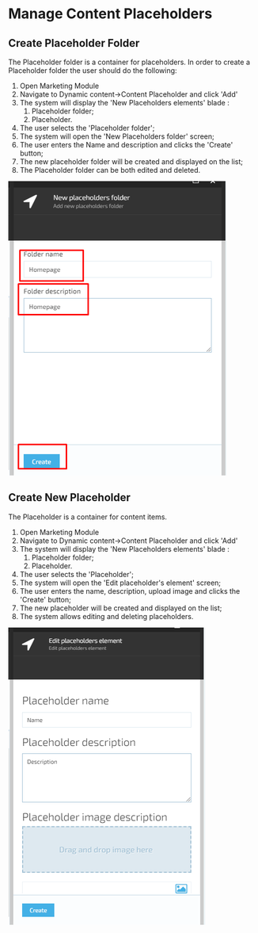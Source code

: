 # Manage Content Placeholders

## Create Placeholder Folder

The Placeholder folder is a container for placeholders. In order to create a Placeholder folder the user should do the following:

1. Open Marketing Module
1. Navigate to Dynamic content->Content Placeholder and click 'Add'
1. The system will display the 'New Placeholders elements' blade :
     1. Placeholder folder;
     1. Placeholder.
1. The user selects the 'Placeholder folder';
1. The system will open the 'New Placeholders folder' screen;
1. The user enters the Name and description and clicks the 'Create' button;
1. The new placeholder folder will be created and displayed on the list;
1. The Placeholder folder can be both edited and deleted.

![Fig. Placeholder Folder](media/screen-new-placeholderfolder.png)

## Create New Placeholder

The Placeholder is a container for content items. 

1. Open Marketing Module
1. Navigate to Dynamic content->Content Placeholder and click 'Add'
1. The system will display the 'New Placeholders elements' blade :
     1. Placeholder folder;
     1. Placeholder.
1. The user selects the 'Placeholder';
1. The system will open the 'Edit placeholder's element' screen;
1. The user enters the name, description, upload image and clicks the 'Create' button;
1. The new placeholder will be created and displayed on the list;
1. The system allows editing and deleting placeholders.

![Fig. New Placeholder](media/screen-placeholder.png)